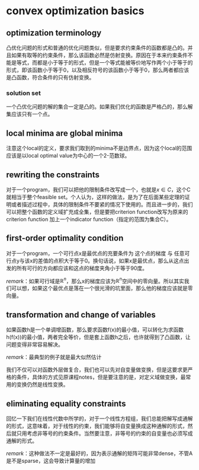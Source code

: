 # convex optimization basics

## optimization terminology
凸优化问题的形式和普通的优化问题类似，但是要求约束条件的函数都是凸的。并且如果有取等的约束条件，那么该函数必然是仿射变换。原因在于本来约束条件不能是等式，而都是小于等于的形式，但是一个等式能被等价地写作两个小于等于的形式，即该函数小于等于0，以及相反符号的该函数小于等于0，那么两者都应该是凸函数，符合条件的只有仿射变换。

### solution set
一个凸优化问题的解的集合一定是凸的。如果我们优化的函数是严格凸的，那么解集应该只有一个点。

## local minima are global minima
注意这个local的定义，要求我们取到的minima不是边界点，因为这个local的范围应该是以local optimal value为中心的一个2-范数球。

## rewriting the constraints
对于一个program，我们可以把他的限制条件改写成一个，也就是$x \in C$，这个C就相当于整个feasible set。个人认为，这样的做法，是为了在后面某些定理的证明或者描述过程中，具体的限制条件不要紧的情况下使用的。而且进一步的，我们可以把整个函数的定义域扩充成全集，但是要把criterion function改写为原来的criterion function 加上一个indicator function（指定的范围为集合C）。

## first-order optimality condition
对于一个program，一个可行点x是最优点的充要条件为 这个点的梯度 与 任意可行点y与该x的差值的点积大于等于0。换句话说，如果x是最优点，那么从这点出发的所有可行的方向都应该和这点的梯度夹角小于等于90度。

*remark*：如果可行域是$\mathbb{R}^n$，那么x的梯度应该为$\mathbb{R}^n$空间中的零向量。所以其实我们可以想，如果这个最优点是落在一个很光滑的坑里面，那么他的梯度应该就是零向量。

## transformation and change of variables
如果函数h是一个单调增函数，那么要求函数f(x)的最小值，可以转化为求函数h(f(x))的最小值，两者完全等价，但是套上函数h之后，也许就得到了凸函数，让问题变得非常容易解决。

*remark*：最典型的例子就是最大似然估计

我们不仅可以对函数外层做复合，我们也可以先对自变量做变换，但是这要求更严格的条件，具体的方式见原课程notes，但是要注意的是，对定义域做变换，最常用的变换仍然是线性变换。

## eliminating equality constraints
回忆一下我们在线性代数中所学的，对于一个线性方程组，我们总能把解写成通解的形式，这意味着，对于线性的约束，我们能够将自变量换成这种通解的形式，然后就只用考虑非等号的约束条件。当然要注意，非等号的约束的自变量也必须写成通解的形式。

*remark*：这种做法不一定是最好的，因为表示通解的矩阵可能非常dense，不管A是不是sparse，这会导致计算量的增加